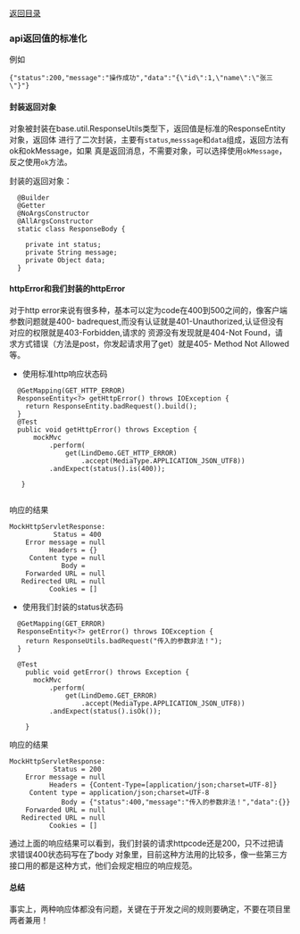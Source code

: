 [返回目录](../README.md)

### api返回值的标准化
例如
```
{"status":200,"message":"操作成功","data":"{\"id\":1,\"name\":\"张三\"}"}
```

#### 封装返回对象
对象被封装在base.util.ResponseUtils类型下，返回值是标准的ResponseEntity对象，返回体
进行了二次封装，主要有`status`,`messsage`和`data`组成，返回方法有ok和okMessage，如果
真是返回消息，不需要对象，可以选择使用`okMessage`，反之使用`ok`方法。

封装的返回对象：
```
  @Builder
  @Getter
  @NoArgsConstructor
  @AllArgsConstructor
  static class ResponseBody {

    private int status;
    private String message;
    private Object data;
  }
```
#### httpError和我们封装的httpError
对于http error来说有很多种，基本可以定为code在400到500之间的，像客户端参数问题就是400-
badrequest,而没有认证就是401-Unauthorized,认证但没有对应的权限就是403-Forbidden,请求的
资源没有发现就是404-Not Found，请求方式错误（方法是post，你发起请求用了get）就是405-
Method Not Allowed等。
* 使用标准http响应状态码
```$xslt
  @GetMapping(GET_HTTP_ERROR)
  ResponseEntity<?> getHttpError() throws IOException {
    return ResponseEntity.badRequest().build();
  }
  @Test
  public void getHttpError() throws Exception {
      mockMvc
          .perform(
              get(LindDemo.GET_HTTP_ERROR)
                  .accept(MediaType.APPLICATION_JSON_UTF8))
          .andExpect(status().is(400));
  
   }
    
```
响应的结果
```$xslt
MockHttpServletResponse:
           Status = 400
    Error message = null
          Headers = {}
     Content type = null
             Body = 
    Forwarded URL = null
   Redirected URL = null
          Cookies = []
```
* 使用我们封装的status状态码
```$xslt
  @GetMapping(GET_ERROR)
  ResponseEntity<?> getError() throws IOException {
    return ResponseUtils.badRequest("传入的参数非法！");
  }
  
  @Test
    public void getError() throws Exception {
      mockMvc
          .perform(
              get(LindDemo.GET_ERROR)
                  .accept(MediaType.APPLICATION_JSON_UTF8))
          .andExpect(status().isOk());
  
    }
```
响应的结果
```$xslt
MockHttpServletResponse:
           Status = 200
    Error message = null
          Headers = {Content-Type=[application/json;charset=UTF-8]}
     Content type = application/json;charset=UTF-8
             Body = {"status":400,"message":"传入的参数非法！","data":{}}
    Forwarded URL = null
   Redirected URL = null
          Cookies = []
```
通过上面的响应结果可以看到，我们封装的请求httpcode还是200，只不过把请求错误400状态码写在了body
对象里，目前这种方法用的比较多，像一些第三方接口用的都是这种方式，他们会规定相应的响应规范。

#### 总结
事实上，两种响应体都没有问题，关键在于开发之间的规则要确定，不要在项目里两者兼用！